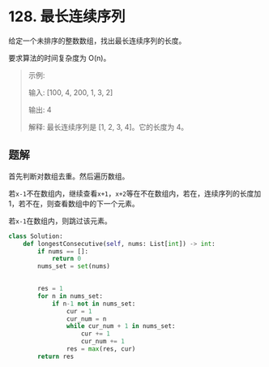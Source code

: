 # 128. 最长连续序列
给定一个未排序的整数数组，找出最长连续序列的长度。

要求算法的时间复杂度为 O(n)。

> 示例:
> 
> 输入: [100, 4, 200, 1, 3, 2]
>
> 输出: 4
>
> 解释: 最长连续序列是 [1, 2, 3, 4]。它的长度为 4。

## 题解
首先判断对数组去重。然后遍历数组。

若`x-1`不在数组内，继续查看`x+1`，`x+2`等在不在数组内，若在，连续序列的长度加1，若不在，则查看数组中的下一个元素。

若`x-1`在数组内，则跳过该元素。


```python
class Solution:
    def longestConsecutive(self, nums: List[int]) -> int:
        if nums == []:
            return 0
        nums_set = set(nums)

        
        res = 1
        for n in nums_set:
            if n-1 not in nums_set:
                cur = 1
                cur_num = n
                while cur_num + 1 in nums_set:
                    cur += 1
                    cur_num += 1
                res = max(res, cur)
        return res
```